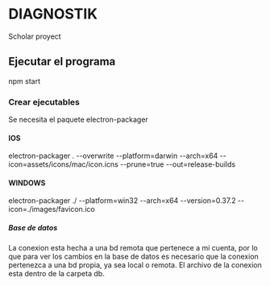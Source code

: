 # DIAGNOSTIK
Scholar proyect 


## Ejecutar el programa
npm start


### Crear ejecutables
Se necesita el paquete electron-packager

#### IOS
electron-packager . --overwrite --platform=darwin --arch=x64 --icon=assets/icons/mac/icon.icns --prune=true --out=release-builds

#### WINDOWS
electron-packager ./ --platform=win32 --arch=x64 --version=0.37.2 --icon=./images/favicon.ico

##### Base de datos
La conexion esta hecha a una bd remota que pertenece a mi cuenta, por lo que para ver los cambios en la base de datos es necesario que la conexion pertenezca a una bd propia, ya sea local o remota. El archivo de la conexion esta dentro de la carpeta db.